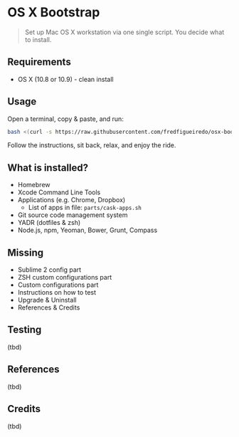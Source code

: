 # OS X Bootstrap

> Set up Mac OS X workstation via one single script. You decide what to install.

## Requirements

* OS X (10.8 or 10.9) - clean install

## Usage

Open a terminal, copy & paste, and run:

```sh
bash <(curl -s https://raw.githubusercontent.com/fredfigueiredo/osx-bootstrap/master/bootstrap.sh)
```

Follow the instructions, sit back, relax, and enjoy the ride.

## What is installed?

* Homebrew
* Xcode Command Line Tools
* Applications (e.g. Chrome, Dropbox)
  * List of apps in file: `parts/cask-apps.sh`
* Git source code management system
* YADR (dotfiles & zsh)
* Node.js, npm, Yeoman, Bower, Grunt, Compass

## Missing

* Sublime 2 config part
* ZSH custom configurations part
* Custom configurations part
* Instructions on how to test
* Upgrade & Uninstall
* References & Credits

## Testing

(tbd)

## References

(tbd)

## Credits

(tbd)
